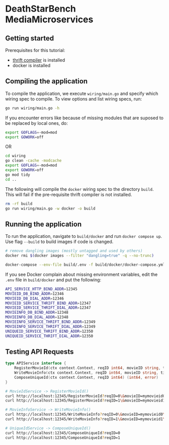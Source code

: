 # DeathStarBench MediaMicroservices

## Getting started

Prerequisites for this tutorial:
* [thrift compiler](https://thrift.apache.org/download) is installed
* docker is installed

## Compiling the application

To compile the application, we execute `wiring/main.go` and specify which wiring spec to compile. To view options and list wiring specs, run:

```zsh
go run wiring/main.go -h
```

If you encounter errors like because of missing modules that are suposed to be replaced by local ones, do:

```zsh
export GOFLAGS=-mod=mod
export GOWORK=off
```
OR
```zsh
cd wiring
go clean -cache -modcache
export GOFLAGS=-mod=mod
export GOWORK=off
go mod tidy
cd ..
```

The following will compile the `docker` wiring spec to the directory `build`. This will fail if the pre-requisite thrift compiler is not installed.

```zsh
rm -rf build
go run wiring/main.go -w docker -o build
```

## Running the application

To run the application, navigate to `build/docker` and run `docker compose up`. Use flag `--build` to build images if code is changed.

```zsh
# remove dangling images (mostly untagged and used by others)
docker rmi $(docker images --filter "dangling=true" -q --no-trunc)

docker-compose --env-file build/.env -f build/docker/docker-compose.yml up --build
```  

If you see Docker complain about missing environment variables, edit the `.env` file in `build/docker` and put the following:

```zsh
API_SERVICE_HTTP_BIND_ADDR=12345
MOVIEID_DB_BIND_ADDR=12346
MOVIEID_DB_DIAL_ADDR=12346
MOVIEID_SERVICE_THRIFT_BIND_ADDR=12347
MOVIEID_SERVICE_THRIFT_DIAL_ADDR=12347
MOVIEINFO_DB_BIND_ADDR=12348
MOVIEINFO_DB_DIAL_ADDR=12348
MOVIEINFO_SERVICE_THRIFT_BIND_ADDR=12349
MOVIEINFO_SERVICE_THRIFT_DIAL_ADDR=12349
UNIQUEID_SERVICE_THRIFT_BIND_ADDR=12350
UNIQUEID_SERVICE_THRIFT_DIAL_ADDR=12350
```

## Testing API Requests

```go
type APIService interface {
	RegisterMovieId(ctx context.Context, reqID int64, movieID string, title string) (MovieId, error)
	WriteMovieInfo(ctx context.Context, reqID int64, movieID string, title string, casts string) (MovieInfo, error)
	ComposeUniqueId(ctx context.Context, reqID int64) (int64, error)
}
```

```zsh
# MovieIdService -> RegisterMovieId()
curl http://localhost:12345/RegisterMovieId?reqID=0\&movieID=mymovieid0\&title=mymovietitle0
curl http://localhost:12345/RegisterMovieId?reqID=1\&movieID=mymovieid1\&title=mymovietitle1
```

```zsh
# MovieInfoService -> WriteMovieInfo()
curl http://localhost:12345/WriteMovieInfo?reqID=0\&movieID=mymovieid0\&title=mymovietitle0\&casts=mycastslist0
curl http://localhost:12345/WriteMovieInfo?reqID=1\&movieID=mymovieid1\&title=mymovietitle1\&casts=mycastslist1
```

```zsh
# UniqueIdService -> ComposeUniqueId()
curl http://localhost:12345/ComposeUniqueId?reqID=0
curl http://localhost:12345/ComposeUniqueId?reqID=1
```
